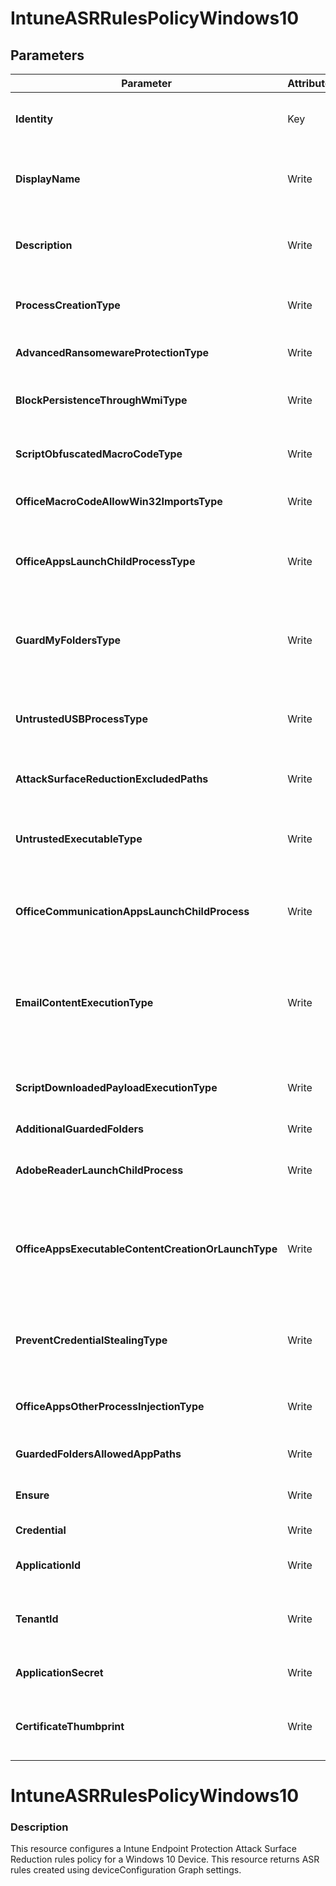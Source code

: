 ﻿# IntuneASRRulesPolicyWindows10

## Parameters

| Parameter | Attribute | DataType | Description | Allowed Values |
| --- | --- | --- | --- | --- |
| **Identity** | Key | String | Identity of the endpoint protection attack surface protection rules policy for Windows 10. ||
| **DisplayName** | Write | String | Display name of the endpoint protection attack surface protection rules policy for Windows 10. ||
| **Description** | Write | String | Description of the endpoint protection attack surface protection rules policy for Windows 10. ||
| **ProcessCreationType** | Write | String | This rule blocks processes created through PsExec and WMI from running. |userDefined, block, auditMode, warn, disable|
| **AdvancedRansomewareProtectionType** | Write | String | This rule provides an extra layer of protection against ransomware. |notConfigured, userDefined, enable, auditMode|
| **BlockPersistenceThroughWmiType** | Write | String | This rule prevents malware from abusing WMI to attain persistence on a device. |userDefined, block, auditMode, disable|
| **ScriptObfuscatedMacroCodeType** | Write | String | This rule detects suspicious properties within an obfuscated script. |userDefined, block, auditMode, warn, disable|
| **OfficeMacroCodeAllowWin32ImportsType** | Write | String | This rule prevents VBA macros from calling Win32 APIs. |userDefined, block, auditMode, warn, disable|
| **OfficeAppsLaunchChildProcessType** | Write | String | This rule blocks Office apps from creating child processes. Office apps include Word, Excel, PowerPoint, OneNote, and Access. |userDefined, block, auditMode, warn, disable|
| **GuardMyFoldersType** | Write | String | This rule enable Controlled folder access which protects your data by checking apps against a list of known, trusted apps. |userDefined, enable, auditMode, blockDiskModification, auditDiskModification|
| **UntrustedUSBProcessType** | Write | String | With this rule, admins can prevent unsigned or untrusted executable files from running from USB removable drives, including SD cards. |notConfigured, userDefined, block, auditMode, warn, disable|
| **AttackSurfaceReductionExcludedPaths** | Write | StringArray[] | Exclude files and paths from attack surface reduction rules ||
| **UntrustedExecutableType** | Write | String | This rule blocks executable files that don't meet a prevalence, age, or trusted list criteria, such as .exe, .dll, or .scr, from launching. |userDefined, block, auditMode, warn, disable|
| **OfficeCommunicationAppsLaunchChildProcess** | Write | String | This rule prevents Outlook from creating child processes, while still allowing legitimate Outlook functions. |notConfigured, userDefined, block, auditMode, warn, disable|
| **EmailContentExecutionType** | Write | String | This rule blocks the following file types from launching from email opened within the Microsoft Outlook application, or Outlook.com and other popular webmail providers. |notConfigured, block, auditMode, userDefined, disable|
| **ScriptDownloadedPayloadExecutionType** | Write | String | This rule prevents scripts from launching potentially malicious downloaded content. |userDefined, block, auditMode, warn, disable|
| **AdditionalGuardedFolders** | Write | StringArray[] | List of additional folders that need to be protected ||
| **AdobeReaderLaunchChildProcess** | Write | String | This rule prevents attacks by blocking Adobe Reader from creating processes. |notConfigured, userDefined, enable, auditMode, warn|
| **OfficeAppsExecutableContentCreationOrLaunchType** | Write | String | This rule prevents Office apps, including Word, Excel, and PowerPoint, from creating potentially malicious executable content, by blocking malicious code from being written to disk. |userDefined, block, auditMode, warn, disable|
| **PreventCredentialStealingType** | Write | String | This rule helps prevent credential stealing by locking down Local Security Authority Subsystem Service (LSASS). |notConfigured, userDefined, enable, auditMode, warn|
| **OfficeAppsOtherProcessInjectionType** | Write | String | This rule blocks code injection attempts from Office apps into other processes. |userDefined, block, auditMode, warn, disable|
| **GuardedFoldersAllowedAppPaths** | Write | StringArray[] | List of apps that have access to protected folders. ||
| **Ensure** | Write | String | Present ensures the site collection exists, absent ensures it is removed |Present, Absent|
| **Credential** | Write | PSCredential | Credentials of the Intune Admin ||
| **ApplicationId** | Write | String | Id of the Azure Active Directory application to authenticate with. ||
| **TenantId** | Write | String | Name of the Azure Active Directory tenant used for authentication. Format contoso.onmicrosoft.com ||
| **ApplicationSecret** | Write | String | Secret of the Azure Active Directory tenant used for authentication. ||
| **CertificateThumbprint** | Write | String | Thumbprint of the Azure Active Directory application's authentication certificate to use for authentication. ||


# IntuneASRRulesPolicyWindows10

### Description

This resource configures a Intune Endpoint Protection Attack Surface Reduction rules policy for a Windows 10 Device.
This resource returns ASR rules created using deviceConfiguration Graph settings.



